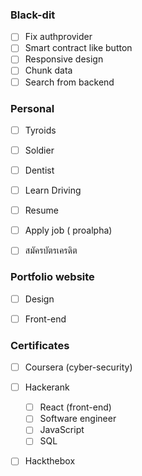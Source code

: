 
### Black-dit

- [ ] Fix authprovider
- [ ] Smart contract like button
- [ ] Responsive design
- [ ] Chunk data
- [ ] Search from backend

### Personal

- [ ] Tyroids
- [ ] Soldier
- [ ] Dentist
- [ ] Learn Driving
- [ ] Resume
- [ ] Apply job (  proalpha)
- [ ] สมัครบัตรเครดิต


### Portfolio website

- [ ] Design
- [ ] Front-end


### Certificates

- [ ] Coursera (cyber-security)
- [ ] Hackerank
	- [ ] React (front-end)
	- [ ] Software engineer
	- [ ] JavaScript
	- [ ] SQL
		
- [ ] Hackthebox

    


